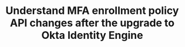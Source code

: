 ---
title: Understand MFA enrollment policy API changes after the upgrade to Okta Identity Engine
meta:
  - name: description
    content: Learn how to use and manage the MFA enrollment policy with the API in Okta Identity Engine.
layout: Guides
sections:
  - main
---